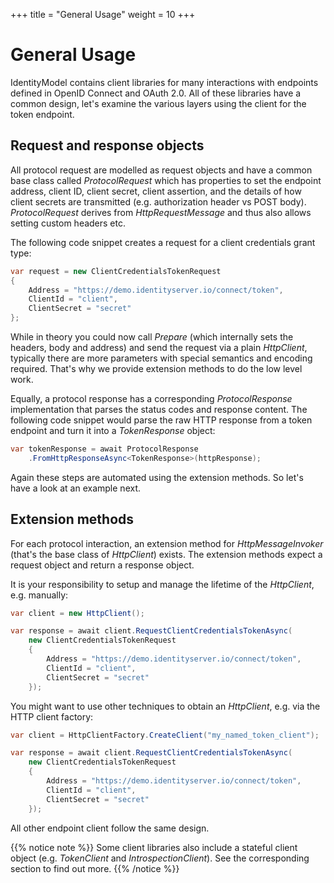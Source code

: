 +++
title = "General Usage"
weight = 10
+++

General Usage
========

IdentityModel contains client libraries for many interactions with
endpoints defined in OpenID Connect and OAuth 2.0. All of these
libraries have a common design, let\'s examine the various layers using
the client for the token endpoint.

Request and response objects
----------------------------

All protocol request are modelled as request objects and have a common
base class called *ProtocolRequest* which has properties to set the
endpoint address, client ID, client secret, client assertion, and the
details of how client secrets are transmitted (e.g. authorization header
vs POST body). *ProtocolRequest* derives from *HttpRequestMessage* and
thus also allows setting custom headers etc.

The following code snippet creates a request for a client credentials
grant type:

```cs
var request = new ClientCredentialsTokenRequest
{
    Address = "https://demo.identityserver.io/connect/token",
    ClientId = "client",
    ClientSecret = "secret"
};
```

While in theory you could now call *Prepare* (which internally sets the
headers, body and address) and send the request via a plain
*HttpClient*, typically there are more parameters with special semantics
and encoding required. That\'s why we provide extension methods to do
the low level work.

Equally, a protocol response has a corresponding *ProtocolResponse*
implementation that parses the status codes and response content. The
following code snippet would parse the raw HTTP response from a token
endpoint and turn it into a *TokenResponse* object:

```cs
var tokenResponse = await ProtocolResponse
    .FromHttpResponseAsync<TokenResponse>(httpResponse);
```

Again these steps are automated using the extension methods. So let\'s
have a look at an example next.

Extension methods
-----------------

For each protocol interaction, an extension method for
*HttpMessageInvoker* (that's the base class of *HttpClient*) exists.
The extension methods expect a request object and return a response
object.

It is your responsibility to setup and manage the lifetime of the
*HttpClient*, e.g. manually:

```cs
var client = new HttpClient();

var response = await client.RequestClientCredentialsTokenAsync(
    new ClientCredentialsTokenRequest
    {
        Address = "https://demo.identityserver.io/connect/token",
        ClientId = "client",
        ClientSecret = "secret"
    });
```

You might want to use other techniques to obtain an *HttpClient*, e.g.
via the HTTP client factory:

```cs
var client = HttpClientFactory.CreateClient("my_named_token_client");

var response = await client.RequestClientCredentialsTokenAsync(
    new ClientCredentialsTokenRequest
    {
        Address = "https://demo.identityserver.io/connect/token",
        ClientId = "client",
        ClientSecret = "secret"
    });
```

All other endpoint client follow the same design.

{{% notice note %}}
Some client libraries also include a stateful client object (e.g.
*TokenClient* and *IntrospectionClient*). See the corresponding section
to find out more.
{{% /notice %}}
